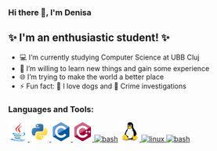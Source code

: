 <!--
**deniiateodoresi/deniiateodoresi** is a ✨ _special_ ✨ repository because its `README.md` (this file) appears on your GitHub profile.

Here are some ideas to get you started:

- 🔭 I’m currently working on ...
- 🌱 I’m currently learning ...
- 👯 I’m looking to collaborate on ...
- 🤔 I’m looking for help with ...
- 💬 Ask me about ...
- 📫 How to reach me: ...
- 😄 Pronouns: ...
- ⚡ Fun fact: ...
-->

### Hi there 👋, I'm Denisa 

## ✨ I'm an enthusiastic student! ✨

- :computer: I’m currently studying Computer Science at UBB Cluj
- :book: I’m willing to learn new things and gain some experience
- :globe_with_meridians: I’m trying to make the world a better place
- ⚡ Fun fact: :dog: I love dogs and :hocho: Crime investigations


### Languages and Tools:

<p align="left"> 
    <a href="https://www.java.com" target="_blank"> <img src="https://raw.githubusercontent.com/devicons/devicon/master/icons/java/java-original.svg" alt="java" width="40" height="40"/> </a>
   <a href="https://www.python.org" target="_blank"> <img src="https://raw.githubusercontent.com/devicons/devicon/master/icons/python/python-original.svg" alt="python" width="40" height="40"/> </a>
   <a href="https://www.cprogramming.com/" target="_blank"> <img src="https://raw.githubusercontent.com/devicons/devicon/master/icons/c/c-original.svg" alt="c" width="40" height="40"/> </a>
    <a href="https://www.w3schools.com/cpp/" target="_blank"> <img src="https://raw.githubusercontent.com/devicons/devicon/master/icons/cplusplus/cplusplus-original.svg" alt="cplusplus" width="40" height="40"/> </a>
   <a href="https://www.gnu.org/software/bash/" target="_blank"> <img src="https://www.vectorlogo.zone/logos/gnu_bash/gnu_bash-icon.svg" alt="bash" width="40" height="40"/></a>
   <a href="https://www.linux.org/" target="_blank"> <img src="https://raw.githubusercontent.com/devicons/devicon/master/icons/linux/linux-original.svg" alt="linux" width="40" height="40"/> </a>
   <a href="https://www.microsoft.com/en-us/sql-server/sql-server-2019" target="_blank"> <img src="https://cdn.jsdelivr.net/gh/devicons/devicon/icons/microsoftsqlserver/microsoftsqlserver-plain-wordmark.svg" alt="linux" width="40" height="40"/> </a>
   <a href="https://www.vim.org/" target="_blank"> <img src="https://cdn.jsdelivr.net/gh/devicons/devicon/icons/vim/vim-original.svg" alt="bash" width="40" height="40"/></a>

    
 </p>

